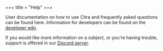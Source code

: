 +++
title = "Help"
+++

User documentation on how to use Citra and frequently asked questions can be found here. Information for developers can be found on the [developer wiki](https://citra-emu.org/wiki/faq/).

If you would like more information on a subject, or you're having trouble, support is offered in our [Discord server](https://citra-emu.org/discord/).
